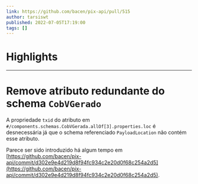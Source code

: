 ```yaml
---
link: https://github.com/bacen/pix-api/pull/515
author: tarsiswt
published: 2022-07-05T17:19:00
tags: []
---
```

# Highlights


---
# Remove atributo redundante do schema `CobVGerado`
A propriedade `txid` do atributo em `#/components.schemas.CobVGerada.allOf[3].properties.loc` é desnecessária já que o schema referenciado `PayloadLocation` não contém esse atributo.

Parece ser sido introduzido há algum tempo em [https://github.com/bacen/pix-api/commit/d302e9e4d219d8f94fc934c2e20d0f68c254a2d5](https://github.com/bacen/pix-api/commit/d302e9e4d219d8f94fc934c2e20d0f68c254a2d5).